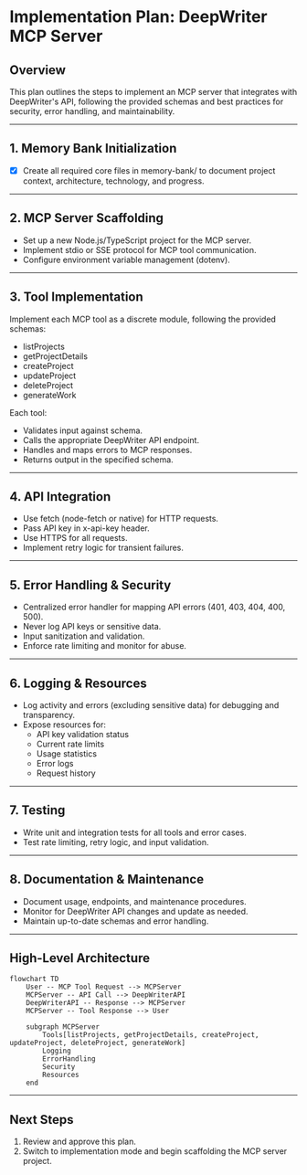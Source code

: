 # Implementation Plan: DeepWriter MCP Server

## Overview

This plan outlines the steps to implement an MCP server that integrates with DeepWriter's API, following the provided schemas and best practices for security, error handling, and maintainability.

---

## 1. Memory Bank Initialization

- [x] Create all required core files in memory-bank/ to document project context, architecture, technology, and progress.

---

## 2. MCP Server Scaffolding

- Set up a new Node.js/TypeScript project for the MCP server.
- Implement stdio or SSE protocol for MCP tool communication.
- Configure environment variable management (dotenv).

---

## 3. Tool Implementation

Implement each MCP tool as a discrete module, following the provided schemas:

- listProjects
- getProjectDetails
- createProject
- updateProject
- deleteProject
- generateWork

Each tool:
- Validates input against schema.
- Calls the appropriate DeepWriter API endpoint.
- Handles and maps errors to MCP responses.
- Returns output in the specified schema.

---

## 4. API Integration

- Use fetch (node-fetch or native) for HTTP requests.
- Pass API key in x-api-key header.
- Use HTTPS for all requests.
- Implement retry logic for transient failures.

---

## 5. Error Handling & Security

- Centralized error handler for mapping API errors (401, 403, 404, 400, 500).
- Never log API keys or sensitive data.
- Input sanitization and validation.
- Enforce rate limiting and monitor for abuse.

---

## 6. Logging & Resources

- Log activity and errors (excluding sensitive data) for debugging and transparency.
- Expose resources for:
  - API key validation status
  - Current rate limits
  - Usage statistics
  - Error logs
  - Request history

---

## 7. Testing

- Write unit and integration tests for all tools and error cases.
- Test rate limiting, retry logic, and input validation.

---

## 8. Documentation & Maintenance

- Document usage, endpoints, and maintenance procedures.
- Monitor for DeepWriter API changes and update as needed.
- Maintain up-to-date schemas and error handling.

---

## High-Level Architecture

```mermaid
flowchart TD
    User -- MCP Tool Request --> MCPServer
    MCPServer -- API Call --> DeepWriterAPI
    DeepWriterAPI -- Response --> MCPServer
    MCPServer -- Tool Response --> User

    subgraph MCPServer
        Tools[listProjects, getProjectDetails, createProject, updateProject, deleteProject, generateWork]
        Logging
        ErrorHandling
        Security
        Resources
    end
```

---

## Next Steps

1. Review and approve this plan.
2. Switch to implementation mode and begin scaffolding the MCP server project.